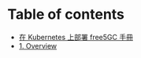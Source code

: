 # Table of contents

* [在 Kubernetes 上部署 free5GC 手冊](README.md)
* [1. Overview](1-Overview/README.md)

